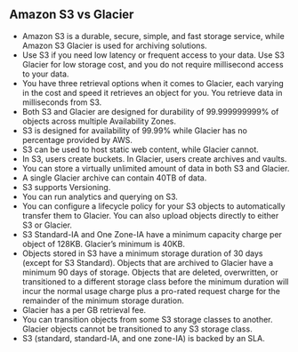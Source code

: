 ## Amazon S3 vs Glacier

- Amazon S3 is a durable, secure, simple, and fast storage service, while Amazon S3 Glacier is used for archiving solutions.
- Use S3 if you need low latency or frequent access to your data. Use S3  Glacier for low storage cost, and you do not require millisecond access  to your data.
- You have three retrieval options when it comes to Glacier, each varying in  the cost and speed it retrieves an object for you. You retrieve data in  milliseconds from S3.
- Both S3 and Glacier are designed for durability of 99.999999999% of objects across multiple Availability Zones.
- S3 is designed for availability of 99.99% while Glacier has no percentage provided by AWS. 
- S3 can be used to host static web content, while Glacier cannot.
- In S3, users create buckets. In Glacier, users create archives and vaults.
- You can store a virtually unlimited amount of data in both S3 and Glacier.
- A single Glacier archive can contain 40TB of data.
- S3 supports Versioning.
- You can run analytics and querying on S3.
- You can configure a lifecycle policy for your S3 objects to automatically  transfer them to Glacier. You can also upload objects directly to either S3 or Glacier.
- S3 Standard-IA and One Zone-IA have a minimum capacity charge per object of 128KB. Glacier’s minimum is 40KB.
- Objects stored in S3 have a minimum storage duration of 30 days (except for S3  Standard). Objects that are archived to Glacier have a minimum 90 days  of storage. Objects that are deleted, overwritten, or transitioned to a  different storage class before the minimum duration will incur the  normal usage charge plus a pro-rated request charge for the remainder of the minimum storage duration. 
- Glacier has a per GB retrieval fee.
- You can transition objects from some S3 storage classes to another. Glacier objects cannot be transitioned to any S3 storage class.
- S3 (standard, standard-IA, and one zone-IA) is backed by an SLA.